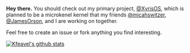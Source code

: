 **Hey there.** You should check out my primary project, [@XyrisOS](https://github.com/XyrisOS), which is planned to be a microkenel kernel that my friends [@micahswitzer](https://github.com/micahswitzer), [@JamesOrson](https://github.com/JamesOrson), and I are working on together.

Feel free to create an issue or fork anything you find interesting.

[![Kfeavel's github stats](https://github-readme-stats-one-bice.vercel.app/api?username=kfeavel&theme=dark&show_icons=true&include_all_commits=true&count_private=true&role=OWNER,ORGANIZATION_MEMBER)](https://github.com/anuraghazra/github-readme-stats)
